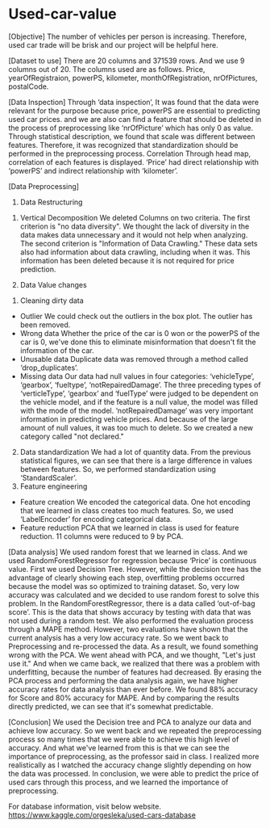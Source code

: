 # Used-car-value

[Objective]
The number of vehicles per person is increasing. Therefore, used car trade will be brisk and our project will be helpful here.

[Dataset to use]
There are 20 columns and 371539 rows. And we use 9 columns out of 20. The columns used are as follows. Price, yearOfRegistraion, powerPS, kilometer, monthOfRegistration, nrOfPictures, postalCode.

[Data Inspection]
Through ‘data inspection’, It was found that the data were relevant for the purpose because price, powerPS are essential to predicting used car prices. and we are also can find a feature that should be deleted in the process of preprocessing like ‘nrOfPicture’ which has only 0 as value. Through statistical description, we found that scale was different between features. Therefore, it was recognized that standardization should be performed in the preprocessing process.
Correlation
Through head map, correlation of each features is displayed. ‘Price’ had direct relationship with ‘powerPS’ and indirect relationship with ‘kilometer’.

[Data Preprocessing]

1. Data Restructuring
1) Vertical Decomposition
We deleted Columns on two criteria. The first criterion is "no data diversity". We thought the lack of diversity in the data makes data unnecessary and it would not help when analyzing. The second criterion is "Information of Data Crawling." These data sets also had information about data crawling, including when it was. This information has been deleted because it is not required for price prediction.

2. Data Value changes
1) Cleaning dirty data
* Outlier
We could check out the outliers in the box plot. The outlier has been removed.
* Wrong data
Whether the price of the car is 0 won or the powerPS of the car is 0, we've done this to eliminate misinformation that doesn't fit the information of the car.
* Unusable data
Duplicate data was removed through a method called ‘drop_duplicates’.
* Missing data
Our data had null values in four categories: ‘vehicleType’, ‘gearbox’, ‘fueltype’, ‘notRepairedDamage’. The three preceding types of ‘verticleType’, ‘gearbox’ and ‘fuelType’ were judged to be dependent on the vehicle model, and if the feature is a null value, the model was filled with the mode of the model. ‘notRepairedDamage’ was very important information in predicting vehicle prices. And because of the large amount of null values, it was too much to delete. So we created a new category called "not declared."
2) Data standardization
We had a lot of quantity data. From the previous statistical figures, we can see that there is a large difference in values between features. So, we performed standardization using ‘StandardScaler’.
3) Feature engineering
* Feature creation
We encoded the categorical data. One hot encoding that we learned in class creates too much features. So, we used ‘LabelEncoder’ for encoding categorical data.
* Feature reduction
PCA that we learned in class is used for feature reduction. 11 columns were reduced to 9 by PCA.

[Data analysis]
We used random forest that we learned in class. And we used RandomForestRegressor for regression because ‘Price’ is continuous value.
First we used Decision Tree. However, while the decision tree has the advantage of clearly showing each step, overfitting problems occurred because the model was so optimized to training dataset. So, very low accuracy was calculated and we decided to use random forest to solve this problem.
In the RandomForestRegressor, there is a data called ‘out-of-bag score’. This is the data that shows accuracy by testing with data that was not used during a random test. We also performed the evaluation process through a MAPE method. 
However, two evaluations have shown that the current analysis has a very low accuracy rate. So we went back to Preprocessing and re-processed the data. As a result, we found something wrong with the PCA. We went ahead with PCA, and we thought, "Let's just use it." And when we came back, we realized that there was a problem with underfitting, because the number of features had decreased.
By erasing the PCA process and performing the data analysis again, we have higher accuracy rates for data analysis than ever before. We found 88% accuracy for Score and 80% accuracy for MAPE. And by comparing the results directly predicted, we can see that it's somewhat predictable.

[Conclusion]
We used the Decision tree and PCA to analyze our data and achieve low accuracy. So we went back and we repeated the preprocessing process so many times that we were able to achieve this high level of accuracy. And what we've learned from this is that we can see the importance of preprocessing, as the professor said in class. I realized more realistically as I watched the accuracy change slightly depending on how the data was processed.
In conclusion, we were able to predict the price of used cars through this process, and we learned the importance of preprocessing.



For database information, visit below website.
https://www.kaggle.com/orgesleka/used-cars-database
